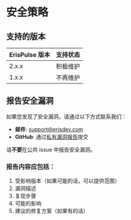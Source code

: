 # 安全策略

## 支持的版本

| ErisPulse 版本 | 支持状态 |
|------|----------|
| 2.x.x | 积极维护 |
| 1.x.x | 不再维护 |

## 报告安全漏洞

如果您发现了安全漏洞，请通过以下方式联系我们：

- **邮件**: support@erisdev.com
- **GitHub**: 通过[私有漏洞报告](https://github.com/ErisPulse/ErisPulse/security/advisories/new)提交

请**不要**在公共 issue 中报告安全漏洞。

### 报告内容应包括：

1. 受影响版本（如果可能的话，可以提供范围）
2. 漏洞描述
3. 复现步骤
4. 可能的影响
5. 建议的修复方案（如果有的话）

